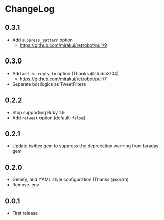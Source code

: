 # ChangeLog
## 0.3.1
- Add `suppress_pattern` option
  - https://github.com/mirakui/retrobot/pull/9

## 0.3.0
- Add `add_in_reply_to` option (Thanks @studio3104)
  - https://github.com/mirakui/retrobot/pull/7
- Separate bot logics as TweetFilters

## 0.2.2
- Stop supporting Ruby 1.9
- Add `retweet` option (default: `false`)

## 0.2.1
- Update twitter gem to suppress the deprecation warning from faraday gem

## 0.2.0
- Gemify, and YAML style configuration (Thanks @sorah)
- Remove .env

## 0.0.1
- First release
